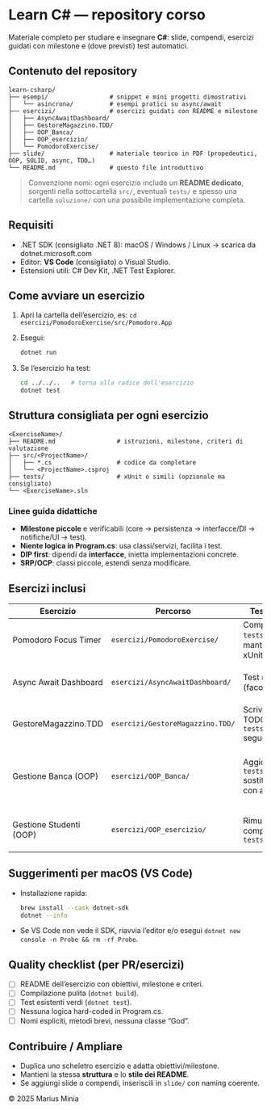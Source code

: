 # Learn C# — repository corso

Materiale completo per studiare e insegnare **C#**: slide, compendi, esercizi guidati con milestone e (dove previsti) test automatici.

## Contenuto del repository

```text
learn-csharp/
├── esempi/                 # snippet e mini progetti dimostrativi
│   └── asincrona/          # esempi pratici su async/await
├── esercizi/               # esercizi guidati con README e milestone
│   ├── AsyncAwaitDashboard/
│   ├── GestoreMagazzino.TDD/
│   ├── OOP_Banca/
│   ├── OOP_esercizio/
│   └── PomodoroExercise/
├── slide/                  # materiale teorico in PDF (propedeutici, OOP, SOLID, async, TDD…)
└── README.md               # questo file introduttivo
```

> Convenzione nomi: ogni esercizio include un **README dedicato**, sorgenti nella sottocartella `src/`, eventuali `tests/` e spesso una cartella `soluzione/` con una possibile implementazione completa.

## Requisiti

* .NET SDK (consigliato .NET 8):
  macOS / Windows / Linux → scarica da dotnet.microsoft.com
* Editor: **VS Code** (consigliato) o Visual Studio.
* Estensioni utili: C# Dev Kit, .NET Test Explorer.

## Come avviare un esercizio

1. Apri la cartella dell’esercizio, es:
   `cd esercizi/PomodoroExercise/src/Pomodoro.App`
2. Esegui:

   ```bash
   dotnet run
   ```
3. Se l’esercizio ha test:

   ```bash
   cd ../../..   # torna alla radice dell'esercizio
   dotnet test
   ```

## Struttura consigliata per ogni esercizio

```
<ExerciseName>/
├── README.md                 # istruzioni, milestone, criteri di valutazione
├── src/<ProjectName>/
│   ├── *.cs                  # codice da completare
│   └── <ProjectName>.csproj
├── tests/                    # xUnit o simili (opzionale ma consigliato)
└── <ExerciseName>.sln
```

### Linee guida didattiche

* **Milestone piccole** e verificabili (core → persistenza → interfacce/DI → notifiche/UI → test).
* **Niente logica in Program.cs**: usa classi/servizi, facilita i test.
* **DIP first**: dipendi da **interfacce**, inietta implementazioni concrete.
* **SRP/OCP**: classi piccole, estendi senza modificare.

## Esercizi inclusi

| Esercizio | Percorso | Test da implementare | Argomenti trattati | Slide di riferimento |
|-----------|----------|----------------------|--------------------|----------------------|
| Pomodoro Focus Timer | `esercizi/PomodoroExercise/` | Completare i TODO in `tests/Pomodoro.Tests/` e mantenere verdi i test xUnit forniti | SOLID, DIP/IoC, repository su file, timer e notifiche | `slide/Design Pattern, SOLID, IoC, DI e Microservizi.pdf` |
| Async Await Dashboard | `esercizi/AsyncAwaitDashboard/` | Test non forniti di default (facoltativo crearli) | `async/await`, `Task.WhenAll`, `CancellationToken`, `IAsyncEnumerable` | `slide/Async&Await.pdf` |
| GestoreMagazzino.TDD | `esercizi/GestoreMagazzino.TDD/` | Scrivere i test indicati dai TODO `*.T#` in `tests/InventarioTests.cs` seguendo il ciclo TDD | TDD, SRP, DIP, refactoring, Moq | `slide/TDD.pdf` |
| Gestione Banca (OOP) | `esercizi/OOP_Banca/` | Aggiornare i test in `tests/Bank.Tests/` sostituendo i TODO [Test] con asserzioni reali | OOP, incapsulamento, ereditarietà, polimorfismo, gestione transazioni | `slide/C# - 2.pdf` |
| Gestione Studenti (OOP) | `esercizi/OOP_esercizio/` | Rimuovere gli `Skip` e completare i test in `tests/StudenteTests.cs` | OOP di base, liste, ereditarietà opzionale, persistenza CSV | `slide/C# Propedeutico 1.pdf` |

## Suggerimenti per macOS (VS Code)

* Installazione rapida:

  ```bash
  brew install --cask dotnet-sdk
  dotnet --info
  ```
* Se VS Code non vede il SDK, riavvia l’editor e/o esegui `dotnet new console -n Probe && rm -rf Probe`.

## Quality checklist (per PR/esercizi)

* [ ] README dell’esercizio con obiettivi, milestone e criteri.
* [ ] Compilazione pulita (`dotnet build`).
* [ ] Test esistenti verdi (`dotnet test`).
* [ ] Nessuna logica hard-coded in Program.cs.
* [ ] Nomi espliciti, metodi brevi, nessuna classe “God”.

## Contribuire / Ampliare

* Duplica uno scheletro esercizio e adatta obiettivi/milestone.
* Mantieni la stessa **struttura** e lo **stile dei README**.
* Se aggiungi slide o compendi, inseriscili in `slide/` con naming coerente.

© 2025 Marius Minia

